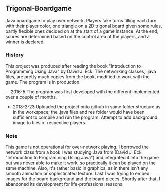 ## Trigonal-Boardgame

<!-- ####  -->

Java boardgame to play over network. Players take turns filling each turn with their player color, one triangle on a 2D trigonal board given some rules, partly flexible ones decided on at the start of a game instance. At the end, scores are determined based on the control area of the players, and a winner is declared.

### History

This project was produced after reading the book "Introduction to Programming Using Java" by David J. Eck. The networking classes, .java files, are pretty much copies from the book, modified to work with the game. The program is in production.

-- 2016-5     The program was first developed with the different implemented over a couple of months.
- 2018-2-23   Uploaded the project onto github in same folder structure as in the workspace; the .java files and res folder would have been sufficient to compile and run the program. Attempt to add background image to tiles of respective players.

### Note

This game is not operational for over-network playing. I borrowed the network class from a book I was studying Java from (David J. Eck, "Introduction to Programming Using Java") and integrated it into the game but was never able to make it work, so practically it can be played on the same machine. Also, it's rather basic in graphics, as in there isn't any smooth animation or sophisticated texture. Last I was trying to embed images for the board background and the board pieces. Shortly after that, I abandoned its development for life-professional reasons.
